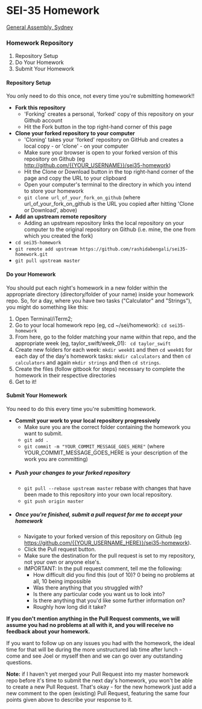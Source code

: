 # SEI-35 Homework

[General Assembly, Sydney](https://generalassemb.ly/)

### Homework Repository
1. Repository Setup
2. Do Your Homework
3. Submit Your Homework

#### Repository Setup
You only need to do this once, not every time you're submitting homework!!

- **Fork this repository**
  - 'Forking' creates a personal, 'forked' copy of this repository on your Github account
  - Hit the Fork button in the top right-hand corner of this page
- **Clone your forked repository to your computer**
  - 'Cloning' takes your 'forked' repository on GitHub and creates a local copy - or 'clone' - on your computer
  - Make sure your browser is open to your forked version of this repository on Github (eg http://github.com/{{YOUR_USERNAME}}/sei35-homework)
  - Hit the Clone or Download button in the top right-hand corner of the page and copy the URL to your clipboard
  - Open your computer's terminal to the directory in which you intend to store your homework
  - ```git clone url_of_your_fork_on_github``` (where url_of_your_fork_on_github is the URL you copied after hitting 'Clone or Download', above)
- **Add an upstream remote repository**
  - Adding an upstream repository links the local repository on your computer to the original repository on Github (i.e. mine, the one from which you created the fork)
 - ```cd sei35-homework```
 - ```git remote add upstream https://github.com/rashidabengali/sei35-homework.git```
- ```git pull upstream master```

#### Do your Homework
You should put each night's homework in a new folder within the appropriate directory (directory/folder of your name) inside your homework repo. So, for a day, where you have two tasks ("Calculator" and "Strings"), you might do something like this:

1. Open Terminal/iTerm2;
2. Go to your local homework repo (eg, cd ~/sei/homework): ```cd sei35-homework```
3. From here, go to the folder matching your name within that repo, and the appropriate week (eg, taylor_swift/week_01): ``` cd taylor_swift```
4. Create new folders for each week: ```mkdir week01``` and then ```cd week01``` for each day of the day's homework tasks: ```mkdir calculators``` and then ```cd calculators``` and again ```mkdir strings``` and then ```cd strings```.
5. Create the files (follow gitbook for steps) necessary to complete the homework in their respective directories
6. Get to it!

#### Submit Your Homework
You need to do this every time you're submitting homework.

- **Commit your work to your local repository progressively**
  - Make sure you are the correct folder containing the homework you want to submit.
  - ```git add .```
  - ```git commit -m "YOUR_COMMIT_MESSAGE_GOES_HERE"``` (where YOUR_COMMIT_MESSAGE_GOES_HERE is your description of the work you are committing)
- ##### Push your changes to your forked repository
  - ```git pull --rebase upstream master``` rebase with changes that have been made to this repository into your own local repository.
  - ```git push origin master```
- ##### Once you're finished, submit a pull request for me to accept your homework
  - Navigate to your forked version of this repository on Github (eg https://github.com/{{YOUR_USERNAME_HERE}}/sei35-homework).
  - Click the Pull request button.
  - Make sure the destination for the pull request is set to my repository, not your own or anyone else's.
  - IMPORTANT: In the pull request comment, tell me the following:
     -  How difficult did you find this (out of 10)? 0 being no problems at all, 10 being impossible
     - Was there anything that you struggled with?
     - Is there any particular code you want us to look into?
     - Is there anything that you'd like some further information on?
     - Roughly how long did it take?

**If you don't mention anything in the Pull Request comments, we will assume you had no problems at all with it, and you will receive no feedback about your homework.**

If you want to follow up on any issues you had with the homework, the ideal time for that will be during the more unstructured lab time after lunch - come and see Joel or myself then and we can go over any outstanding questions.

**Note:** if I haven't yet merged your Pull Request into my master homework repo before it's time to submit the next day's homework, you won't be able to create a new Pull Request. That's okay - for the new homework just add a new comment to the open (existing) Pull Request, featuring the same four points given above to describe your response to it.
